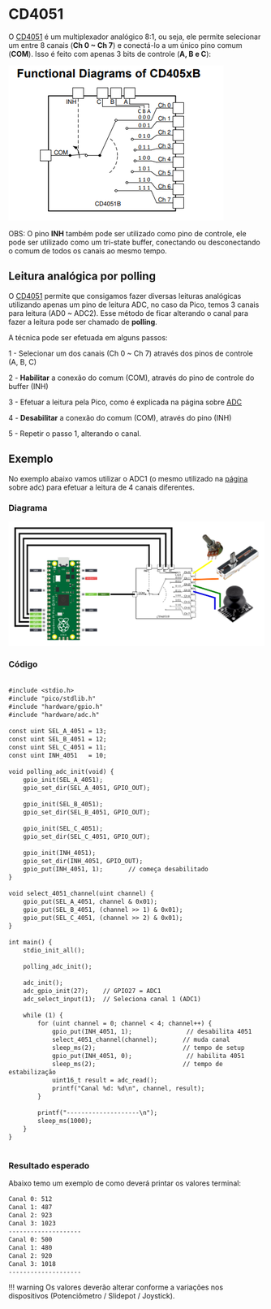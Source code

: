 # CD4051

O [CD4051](chrome-extension://efaidnbmnnnibpcajpcglclefindmkaj/https://www.ti.com/lit/ds/symlink/cd4051b.pdf) é um multiplexador analógico 8:1, ou seja, ele permite selecionar um entre 8 canais (**Ch 0 ~ Ch 7**) e conectá-lo a um único pino comum (**COM**). Isso é feito com apenas 3 bits de controle (**A, B e C**):

![](imgs/cd4051/CD4051_FunctionalDiagram.png)

OBS: O pino **INH** também pode ser utilizado como pino de controle, ele pode ser utilizado como um tri-state buffer, conectando ou desconectando o comum de todos os canais ao mesmo tempo.


## Leitura analógica por polling

O [CD4051](chrome-extension://efaidnbmnnnibpcajpcglclefindmkaj/https://www.ti.com/lit/ds/symlink/cd4051b.pdf) permite que consigamos fazer diversas leituras analógicas utilizando apenas um pino de leitura ADC, no caso da Pico, temos 3 canais para leitura (AD0 ~ ADC2). Esse método de ficar alterando o canal para fazer a leitura pode ser chamado de __polling__.

A técnica pode ser efetuada em alguns passos:

1 - Selecionar um dos canais (Ch 0 ~ Ch 7) através dos pinos de controle (A, B, C)

2 - **Habilitar** a conexão do comum (COM), através do pino de controle do buffer (INH)

3 - Efetuar a leitura pela Pico, como é explicada na página sobre [ADC](https://insper-embarcados.github.io/site/rp2040/rp2040-adc/)

4 - **Desabilitar** a conexão do comum (COM), através do pino (INH)

5 - Repetir o passo 1, alterando o canal.

## Exemplo

No exemplo abaixo vamos utilizar o ADC1 (o mesmo utilizado na [página](https://insper-embarcados.github.io/site/rp2040/rp2040-adc/) sobre adc) para efetuar a leitura de 4 canais diferentes.

### Diagrama

![](imgs/cd4051/CD4501_PICO.svg)

### Código

```

#include <stdio.h>
#include "pico/stdlib.h"
#include "hardware/gpio.h"
#include "hardware/adc.h"

const uint SEL_A_4051 = 13;
const uint SEL_B_4051 = 12;
const uint SEL_C_4051 = 11;
const uint INH_4051   = 10;

void polling_adc_init(void) {
    gpio_init(SEL_A_4051);
    gpio_set_dir(SEL_A_4051, GPIO_OUT);

    gpio_init(SEL_B_4051);
    gpio_set_dir(SEL_B_4051, GPIO_OUT);

    gpio_init(SEL_C_4051); 
    gpio_set_dir(SEL_C_4051, GPIO_OUT);

    gpio_init(INH_4051);         
    gpio_set_dir(INH_4051, GPIO_OUT);
    gpio_put(INH_4051, 1);       // começa desabilitado
}

void select_4051_channel(uint channel) {
    gpio_put(SEL_A_4051, channel & 0x01);
    gpio_put(SEL_B_4051, (channel >> 1) & 0x01);
    gpio_put(SEL_C_4051, (channel >> 2) & 0x01);
}

int main() {
    stdio_init_all();

    polling_adc_init();

    adc_init();
    adc_gpio_init(27);    // GPIO27 = ADC1
    adc_select_input(1);  // Seleciona canal 1 (ADC1)

    while (1) {
        for (uint channel = 0; channel < 4; channel++) {
            gpio_put(INH_4051, 1);               // desabilita 4051
            select_4051_channel(channel);       // muda canal
            sleep_ms(2);                        // tempo de setup
            gpio_put(INH_4051, 0);               // habilita 4051
            sleep_ms(2);                        // tempo de estabilização
            uint16_t result = adc_read();
            printf("Canal %d: %d\n", channel, result);
        }

        printf("--------------------\n");
        sleep_ms(1000);
    }
}


```

### Resultado esperado

Abaixo temo um exemplo de como deverá printar os valores terminal:


```
Canal 0: 512
Canal 1: 487
Canal 2: 923
Canal 3: 1023
--------------------
Canal 0: 500
Canal 1: 480
Canal 2: 920
Canal 3: 1018
--------------------
```

!!! warning
	Os valores deverão alterar conforme a variações nos dispositivos (Potenciômetro / Slidepot / Joystick).